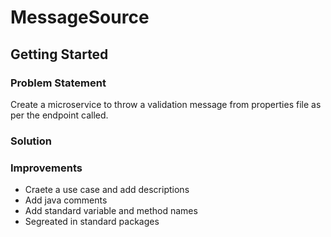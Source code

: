 # MessageSource

## Getting Started

### Problem Statement

Create a microservice to throw a validation message from properties file 
as per the endpoint called.

### Solution

### Improvements

* Craete a use case and add descriptions
* Add java comments
* Add standard variable and method names
* Segreated in standard packages
